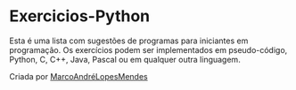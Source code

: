 # Exercicios-Python

Esta é uma lista com sugestões de programas para iniciantes em programação. Os exercícios podem ser implementados em pseudo-código, Python, C, C++, Java, Pascal ou em qualquer outra linguagem.

Criada por <a href="https://wiki.python.org.br/MarcoAndreLopesMendes">MarcoAndréLopesMendes</a>